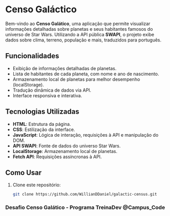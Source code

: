 # Censo Galáctico

Bem-vindo ao **Censo Galático**, uma aplicação que permite visualizar informações detalhadas sobre planetas e seus habitantes famosos do universo de Star Wars. Utilizando a API pública **SWAPI**, o projeto exibe dados sobre clima, terreno, população e mais, traduzidos para português.

## Funcionalidades

- Exibição de informações detalhadas de planetas.
- Lista de habitantes de cada planeta, com nome e ano de nascimento.
- Armazenamento local de planetas para melhor desempenho (localStorage).
- Tradução dinâmica de dados via API.
- Interface responsiva e interativa.

## Tecnologias Utilizadas

- **HTML**: Estrutura da página.
- **CSS**: Estilização da interface.
- **JavaScript**: Lógica de interação, requisições à API e manipulação do DOM.
- **API SWAPI**: Fonte de dados do universo Star Wars.
- **LocalStorage**: Armazenamento local de planetas.
- **Fetch API**: Requisições assíncronas à API.

## Como Usar

1. Clone este repositório:
   ```bash
   git clone https://github.com/WillianDDaniel/galactic-census.git

### Desafio Censo Galático - Programa TreinaDev @Campus_Code
